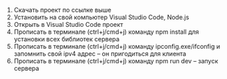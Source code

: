 1) Скачать проект по ссылке выше
2) Установить на свой компьютер Visual Studio Code, Node.js
3) Открыть в Visual Studio Code проект
4) Прописать в терминале (ctrl+j/cmd+j) команду npm install для 
установки всех библиотек сервера
5) Прописать в терминале (ctrl+j/cmd+j) команду ipconfig.exe/ifconfig и 
запомнить свой ipv4 адрес – он пригодиться для клиента
6) Прописать в терминале (ctrl+j/cmd+j) команду npm run dev – запуск 
сервера
